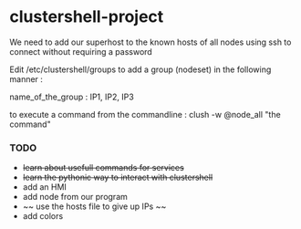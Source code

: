 # clustershell-project


We need to add our superhost to the known hosts of all nodes using ssh to connect without requiring a password

Edit /etc/clustershell/groups to add a group (nodeset) in the following manner :

name_of_the_group : IP1, IP2, IP3

to execute a command from the commandline :
clush -w @node_all "the command"

### TODO 
- <del>learn about usefull commands for services</del>
- <del>learn the pythonic way to interact with clustershell</del>
- add an HMI
- add node from our program
- ~~ use the hosts file to give up IPs ~~
- add colors
